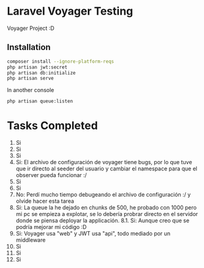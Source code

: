 # Laravel Voyager Testing
Voyager Project :D

## Installation
```sh
composer install --ignore-platform-reqs
php artisan jwt:secret
php artisan db:initialize
php artisan serve
```
In another console

```sh
php artisan queue:listen
```

# Tasks Completed
1. Si
2. Si
3. Si
4. Si: El archivo de configuración de voyager tiene bugs, por lo que tuve que ir directo al seeder del usuario y cambiar el namespace para que el observer pueda funcionar :/
5. Si
6. Si
7. No: Perdí mucho tiempo debugeando el archivo de configuración :/ y olvide hacer esta tarea
8. Si: La queue la he dejado en chunks de 500, he probado con 1000 pero mi pc se empieza a explotar, se lo debería probrar directo en el servidor donde se piensa deployar la applicación.
8.1. Si: Aunque creo que se podría mejorar mi código :D 
9. Si: Voyager usa "web" y JWT usa "api", todo mediado por un middleware
10. Si
11. Si 
12. Si